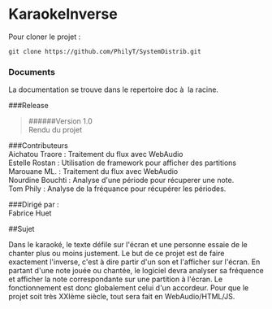 # KaraokeInverse

Pour cloner le projet : 
```
git clone https://github.com/PhilyT/SystemDistrib.git
```

  
  
### Documents  
  
La documentation se trouve dans le repertoire doc à  la racine.  
  
###Release  
  
>######Version 1.0  
Rendu du projet  
  
###Contributeurs  
Aichatou Traore : Traitement du flux avec WebAudio  
Estelle Rostan : Utilisation de framework pour afficher des partitions  
Marouane ML. : Traitement du flux avec WebAudio  
Nourdine Bouchti : Analyse d'une période pour récuperer une note.  
Tom Phily : Analyse de la fréquance pour récupérer les périodes.  
  
###Dirigé par :  
Fabrice Huet  

##Sujet  
  
Dans le karaoké, le texte défile sur l'écran et une personne essaie de le chanter plus ou moins justement. Le but de ce projet est de faire exactement l'inverse, c'est à dire partir d'un son et l'afficher sur l'écran. En partant d'une note jouée ou chantée, le logiciel devra analyser sa fréquence et afficher la note correspondante sur une partition à l'écran. Le fonctionnement est donc globalement celui d'un accordeur.  Pour que le projet soit très XXIème siècle, tout sera fait en WebAudio/HTML/JS.
